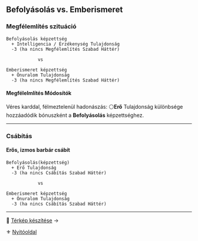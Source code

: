 ## Befolyásolás vs. Emberismeret

### Megfélemlítés szituáció

```
Befolyásolás képzettség
  + Intelligencia / Érzékenység Tulajdonság
  -3 (ha nincs Megfélemlítés Szabad Háttér)

            vs

Emberismeret képzettség
  + Önuralom Tulajdonság
  -3 (ha nincs Megfélemlítés Szabad Háttér)
```

#### Megfélelmlítés Módosítók

Véres karddal, félmeztelenül hadonászás: ⚪**Erő** Tulajdonság különbsége hozzáadódik bónuszként a **Befolyásolás** képzettséghez.

---
### Csábítás

#### Erős, izmos barbár csábít

```
Befolyásolás(képzettség)
  + Erő Tulajdonság
  -3 (ha nincs Csábítás Szabad Háttér)

            vs

Emberismeret képzettség
  + Önuralom Tulajdonság
  -3 (ha nincs Csábítás Szabad Háttér)
```

---

🔗 [Térkép készítése](155_terkep_keszitese.md) →

⚜️ [Nyitóoldal](start.md)
